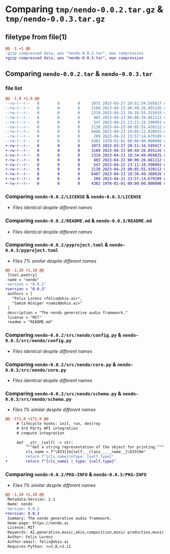 # Comparing `tmp/nendo-0.0.2.tar.gz` & `tmp/nendo-0.0.3.tar.gz`

## filetype from file(1)

```diff
@@ -1 +1 @@
-gzip compressed data, was "nendo-0.0.2.tar", max compression
+gzip compressed data, was "nendo-0.0.3.tar", max compression
```

## Comparing `nendo-0.0.2.tar` & `nendo-0.0.3.tar`

### file list

```diff
@@ -1,9 +1,9 @@
--rw-r--r--   0        0        0     1073 2023-03-27 20:51:34.595817 nendo-0.0.2/LICENSE
--rw-r--r--   0        0        0     3160 2023-04-23 00:48:26.855126 nendo-0.0.2/README.md
--rw-r--r--   0        0        0     1319 2023-04-23 10:18:55.315019 nendo-0.0.2/pyproject.toml
--rw-r--r--   0        0        0      465 2023-04-23 00:06:26.661112 nendo-0.0.2/src/nendo/__init__.py
--rw-r--r--   0        0        0      547 2023-04-22 23:11:10.596093 nendo-0.0.2/src/nendo/config.py
--rw-r--r--   0        0        0     2130 2023-04-23 00:05:55.439112 nendo-0.0.2/src/nendo/core.py
--rw-r--r--   0        0        0     6486 2023-04-23 10:05:12.928015 nendo-0.0.2/src/nendo/schema.py
--rw-r--r--   0        0        0      209 2023-04-22 23:57:14.679109 nendo-0.0.2/src/nendo/utils.py
--rw-r--r--   0        0        0     4382 1970-01-01 00:00:00.000000 nendo-0.0.2/PKG-INFO
+-rw-r--r--   0        0        0     1073 2023-03-27 20:51:34.595817 nendo-0.0.3/LICENSE
+-rw-r--r--   0        0        0     3160 2023-04-23 00:48:26.855126 nendo-0.0.3/README.md
+-rw-r--r--   0        0        0     1319 2023-04-23 10:34:49.069025 nendo-0.0.3/pyproject.toml
+-rw-r--r--   0        0        0      465 2023-04-23 00:06:26.661112 nendo-0.0.3/src/nendo/__init__.py
+-rw-r--r--   0        0        0      547 2023-04-22 23:11:10.596093 nendo-0.0.3/src/nendo/config.py
+-rw-r--r--   0        0        0     2130 2023-04-23 00:05:55.439112 nendo-0.0.3/src/nendo/core.py
+-rw-r--r--   0        0        0     6487 2023-04-23 10:36:49.360026 nendo-0.0.3/src/nendo/schema.py
+-rw-r--r--   0        0        0      209 2023-04-22 23:57:14.679109 nendo-0.0.3/src/nendo/utils.py
+-rw-r--r--   0        0        0     4382 1970-01-01 00:00:00.000000 nendo-0.0.3/PKG-INFO
```

### Comparing `nendo-0.0.2/LICENSE` & `nendo-0.0.3/LICENSE`

 * *Files identical despite different names*

### Comparing `nendo-0.0.2/README.md` & `nendo-0.0.3/README.md`

 * *Files identical despite different names*

### Comparing `nendo-0.0.2/pyproject.toml` & `nendo-0.0.3/pyproject.toml`

 * *Files 7% similar despite different names*

```diff
@@ -1,10 +1,10 @@
 [tool.poetry]
 name = "nendo"
-version = "0.0.2"
+version = "0.0.3"
 authors = [
   "Felix Lorenz <felix@okio.ai>",
   "Samim Winiger <samim@okio.ai>"
 ]
 description = "The nendo generative audio framework."
 license = "MIT"
 readme = "README.md"
```

### Comparing `nendo-0.0.2/src/nendo/config.py` & `nendo-0.0.3/src/nendo/config.py`

 * *Files identical despite different names*

### Comparing `nendo-0.0.2/src/nendo/core.py` & `nendo-0.0.3/src/nendo/core.py`

 * *Files identical despite different names*

### Comparing `nendo-0.0.2/src/nendo/schema.py` & `nendo-0.0.3/src/nendo/schema.py`

 * *Files 1% similar despite different names*

```diff
@@ -171,8 +171,8 @@
     # lifecycle hooks: init, run, destroy
     # 3rd Party API integration
     # compute integration
         
     def __str__(self) -> str:
         """Get a string representation of the object for printing."""
         cls_name = f"\033[1m{self.__class__.__name__}\033[0m"
-        return f"{cls_name}\nType: {self.type}"
+        return f"{cls_name} | type: {self.type}"
```

### Comparing `nendo-0.0.2/PKG-INFO` & `nendo-0.0.3/PKG-INFO`

 * *Files 1% similar despite different names*

```diff
@@ -1,10 +1,10 @@
 Metadata-Version: 2.1
 Name: nendo
-Version: 0.0.2
+Version: 0.0.3
 Summary: The nendo generative audio framework.
 Home-page: https://nendo.ai
 License: MIT
 Keywords: AI,generative,music,okio,composition,music production,music generation,music information retrieval,MIR,music analysis,song analysis
 Author: Felix Lorenz
 Author-email: felix@okio.ai
 Requires-Python: >=3.8,<3.11
```


